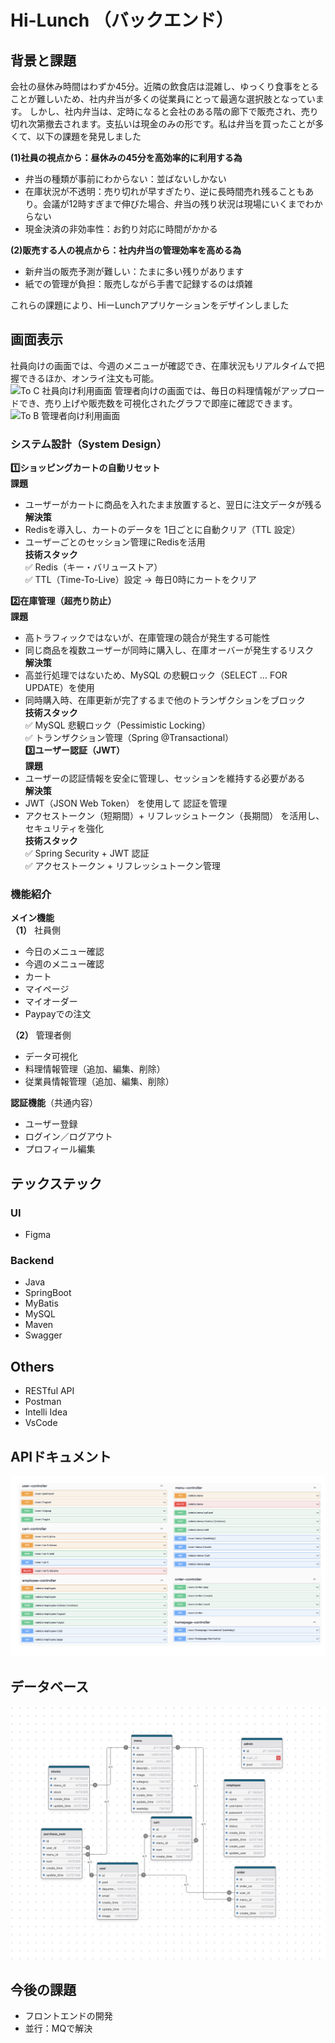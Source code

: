 # Hi-Lunch （バックエンド）
## 背景と課題
会社の昼休み時間はわずか45分。近隣の飲食店は混雑し、ゆっくり食事をとることが難しいため、社内弁当が多くの従業員にとって最適な選択肢となっています。
しかし、社内弁当は、定時になると会社のある階の廊下で販売され、売り切れ次第撤去されます。支払いは現金のみの形です。私は弁当を買ったことが多くて、以下の課題を発見しました  

**(1)社員の視点から：昼休みの45分を高効率的に利用する為**
- 弁当の種類が事前にわからない：並ばないしかない  
- 在庫状況が不透明：売り切れが早すぎたり、逆に長時間売れ残ることもあり。会議が12時すぎまで伸びた場合、弁当の残り状況は現場にいくまでわからない  
- 現金決済の非効率性：お釣り対応に時間がかかる  

**(2)販売する人の視点から：社内弁当の管理効率を高める為**
- 新弁当の販売予測が難しい：たまに多い残りがあります  
- 紙での管理が負担：販売しながら手書で記録するのは煩雑  

これらの課題により、HiーLunchアプリケーションをデザインしました  
## 画面表示
社員向けの画面では、今週のメニューが確認でき、在庫状況もリアルタイムで把握できるほか、オンライ注文も可能。  
![To C  社員向け利用画面](./image/hi-lunch-ui-design-to-C.jpg)
管理者向けの画面では、毎日の料理情報がアップロードでき、売り上げや販売数を可視化されたグラフで即座に確認できます。
![To B    管理者向け利用画面](./image/hi-lunch-ui-design-to-B.jpg)
### システム設計（System Design）
**1️⃣ショッピングカートの自動リセット**  
**課題**  
- ユーザーがカートに商品を入れたまま放置すると、翌日に注文データが残る  
**解決策**  
- Redisを導入し、カートのデータを 1日ごとに自動クリア（TTL 設定）
-	ユーザーごとのセッション管理にRedisを活用  
**技術スタック**  
✅ Redis（キー・バリューストア）    
✅ TTL（Time-To-Live）設定 → 毎日0時にカートをクリア  

**2️⃣在庫管理（超売り防止）**  
**課題**  
-	高トラフィックではないが、在庫管理の競合が発生する可能性  
-	同じ商品を複数ユーザーが同時に購入し、在庫オーバーが発生するリスク  
**解決策**  
-	高並行処理ではないため、MySQL の悲観ロック（SELECT … FOR UPDATE）を使用  
-	同時購入時、在庫更新が完了するまで他のトランザクションをブロック  
**技術スタック**  
✅ MySQL 悲観ロック（Pessimistic Locking）  
✅ トランザクション管理（Spring @Transactional）  
**3️⃣ユーザー認証（JWT）**  
**課題**  
-	ユーザーの認証情報を安全に管理し、セッションを維持する必要がある  
**解決策**  
-	JWT（JSON Web Token） を使用して 認証を管理  
-	アクセストークン（短期間）+ リフレッシュトークン（長期間） を活用し、セキュリティを強化  
**技術スタック**  
✅ Spring Security + JWT 認証  
✅ アクセストークン + リフレッシュトークン管理  
### 機能紹介
**メイン機能**  
**（1）** 社員側  
- 今日のメニュー確認  
- 今週のメニュー確認
- カート
- マイページ
- マイオーダー
- Paypayでの注文

**（2）** 管理者側  
- データ可視化
- 料理情報管理（追加、編集、削除）
- 従業員情報管理（追加、編集、削除）

**認証機能**（共通内容）  
- ユーザー登録
- ログイン／ログアウト
- プロフィール編集

## テックステック
### UI  
- Figma

### Backend
- Java
- SpringBoot
- MyBatis
- MySQL
- Maven
- Swagger

## Others  
- RESTful API
- Postman
- Intelli Idea
- VsCode  
## APIドキュメント
![swagger](./image/swaggerAPI.jpg)
## データベース
![図](./image/rldb.jpeg)

## 今後の課題
- フロントエンドの開発
- 並行：MQで解決
